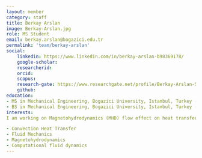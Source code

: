 ```yaml
---
layout: member
category: staff
title: Berkay Arslan
image: Berkay-Arslan.jpg
role: MS Student
email: berkay.arslan@bogazici.edu.tr
permalink: 'team/berkay-arslan'
social:
    linkedin: https://www.linkedin.com/in/berkay-arslan-b98369178/
    google-scholar: 
    researcherid:
    orcid:
    scopus: 
    research-gate: https://www.researchgate.net/profile/Berkay-Arslan-5
    github:
education:
- MS in Mechanical Engineering, Bogazici University, Istanbul, Turkey (ongoing)
- BS in Mechanical Engineering, Bogazici University, Istanbul, Turkey (2021)
interests:
I am working on Magnetohydrodynamics (MHD) flow effect on heat transfer performance. Specifically, working on electric motor cooling by using ferromagnetic nanofluids. The aim of the project is to see how much heat transfer can be enhanced by  already existing magnetic field in electric motors. By doing that, what extent we can enhance lifetime of the motor. In addition, I am searching for the most suitable cooling system design to get benefits of MHD effects.

- Convection Heat Transfer
- Fluid Mechanics
- Magnetohydrodynamics
- Computational fluid dynamics
---
```

